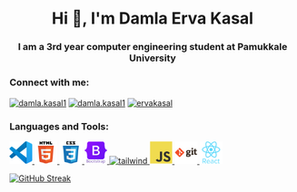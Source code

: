 <h1 align="center">Hi 👋, I'm Damla Erva Kasal </h1>
<h3 align="center">I am a 3rd year computer engineering student at Pamukkale University</h3>



<h3 align="left">Connect with me:</h3>
<p align="left">
<a href="https://www.instagram.com/damla.kasal1/" target="blank"><img align="center" src="https://raw.githubusercontent.com/rahuldkjain/github-profile-readme-generator/master/src/images/icons/Social/instagram.svg" alt="damla.kasal1" height="30" width="40" /></a>
<a href="https://www.linkedin.com/in/damla-erva-kasal/" target="blank"><img align="center" src="https://raw.githubusercontent.com/rahuldkjain/github-profile-readme-generator/master/src/images/icons/Social/linked-in-alt.svg" alt="damla.kasal1" height="30" width="40" /></a>
<a href="https://twitter.com/ervakasal" target="blank"><img align="center" src="https://raw.githubusercontent.com/rahuldkjain/github-profile-readme-generator/master/src/images/icons/Social/twitter.svg" alt="ervakasal" height="30" width="40" /></a>
</p>

<h3 align="left">Languages and Tools:</h3>
<p align="left"> <a href="https://code.visualstudio.com/" target="_blank" rel="noreferrer"> <img src="https://raw.githubusercontent.com/devicons/devicon/master/icons/vscode/vscode-original.svg" alt="vscode" width="40" height="40"/> </a> 
<a href="https://www.w3schools.com/html/" target="_blank" rel="noreferrer"> 
<img src="https://raw.githubusercontent.com/devicons/devicon/master/icons/html5/html5-original-wordmark.svg" alt="html5" width="40" height="40"/> </a>
<a href="https://www.w3schools.com/css/" target="_blank" rel="noreferrer"> 
<img src="https://raw.githubusercontent.com/devicons/devicon/master/icons/css3/css3-original-wordmark.svg" alt="css3" width="40" height="40"/> </a> 
<a href="https://getbootstrap.com/" target="_blank" rel="noreferrer"> 
<img src="https://raw.githubusercontent.com/devicons/devicon/master/icons/bootstrap/bootstrap-original-wordmark.svg" alt="bootstrap" width="40" height="40"/> </a> 
<a href="https://tailwindcss.com/" target="_blank" rel="noreferrer"> <img src="https://www.vectorlogo.zone/logos/tailwindcss/tailwindcss-icon.svg" alt="tailwind" width="40" height="40"/> </a>
<a href="https://developer.mozilla.org/en-US/docs/Web/JavaScript" target="_blank" rel="noreferrer"> 
<img src="https://raw.githubusercontent.com/devicons/devicon/master/icons/javascript/javascript-original.svg" alt="javascript" width="40" height="40"/> </a> 
<a href="https://www.w3schools.com/git/" target="_blank"> <img src="https://raw.githubusercontent.com/devicons/devicon/master/icons/git/git-original-wordmark.svg" alt="git" width="40" height="40"/> </a>
<a href="https://reactjs.org/" target="_blank" rel="noreferrer"> 
<img src="https://raw.githubusercontent.com/devicons/devicon/master/icons/react/react-original-wordmark.svg" alt="react" width="40" height="40"/> </a> 

<br>
</p>

[![GitHub Streak](https://streak-stats.demolab.com?user=damlaervakasal&theme=github-dark&hide_border=true&border_radius=)](https://git.io/streak-stats)
